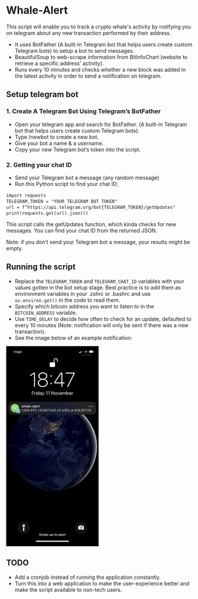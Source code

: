 # Whale-Alert
This script will enable you to track a crypto whale's activity by notifying you on telegram about any new transaction performed by their address.

- It uses BotFather (A built-in Telegram bot that helps users create custom Telegram bots) to setup a bot to send messages.
- BeautifulSoup to web-scrape information from BitInfoChart (website to retrieve a specific address' activity).
- Runs every 10 minutes and checks whether a new block was added in the latest activity in order to send a notification on telegram.

## Setup telegram bot

### 1. Create A Telegram Bot Using Telegram’s BotFather

- Open your telegram app and search for BotFather. (A built-in Telegram bot that helps users create custom Telegram bots).
- Type /newbot to create a new bot.
- Give your bot a name & a username.
- Copy your new Telegram bot’s token into the script.

### 2. Getting your chat ID

- Send your Telegram bot a message (any random message)
- Run this Python script to find your chat ID;
```
import requests
TELEGRAM_TOKEN = "YOUR TELEGRAM BOT TOKEN"
url = f"https://api.telegram.org/bot{TELEGRAM_TOKEN}/getUpdates"
print(requests.get(url).json())
```

This script calls the getUpdates function, which kinda checks for new messages. You can find your chat ID from the returned JSON.

Note: if you don’t send your Telegram bot a message, your results might be empty.

## Running the script

- Replace the `TELEGRAM_TOKEN` and `TELEGRAM_CHAT_ID` variables with your values gotten in the bot setup stage. Best practice is to add them as environment variables in your .zshrc or .bashrc and use `os.environ.get()` in the code to read them.
- Specify which bitcoin address you want to listen to in the `BITCOIN_ADDRESS` variable.
- Use `TIME_DELAY` to decide how often to check for an update, defaulted to every 10 minutes (Note: notification will only be sent if there was a new transaction).
- See the image below of an example notification:

[<img src="img/notification.png" width="250"/>](img/notification.png)


## TODO
- Add a cronjob instead of running the application constantly.
- Turn this into a web application to make the user-experience better and make the script available to non-tech users.
